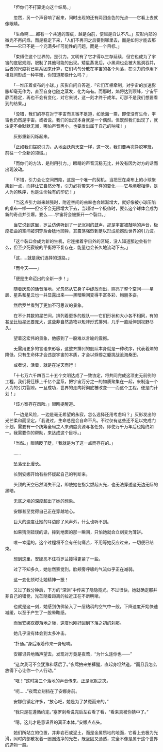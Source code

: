 　　「但你们不打算走向这个结局。」

　　忽然，另一个声音响了起来，同时出现的还有两团金色的光点——它看上去就像眼睛。

　　「生命啊……都有一个共通的瑕疵，越是向前，便越是自认不凡。」灰影内部的微光不再闪烁，而是稳定下来，「人们不再问之后要到哪里去，而是如何才能去那里——它已不是一个充满多样可能性的问题，而是一个目标。」

　　「束缚住这个世界的，是引力。文明有了它才得以生存延续，但它也成为了宇宙的底层规则，限制了其他可能的出现。矮星蒸发后，小黑洞也会被大黑洞吞并，后者的尺度将已星系团来计算，它们均匀分散在宇宙的各个角落，在引力的作用下相互间形成一种平衡，你知道那像什么吗？」

　　「一堆压着桌布的小球。」灰影自问自答道，「它们互相牵制，对宇宙的加速膨胀却毫无作为，直至自身也随之蒸发，化为乌有。而那时，熵将达到顶峰，宇宙平静而稳定，再也不会有变化，对它来说，这一刻才终于成年。可那不是我们想要看到的结果。」

　　「没错，我们的存在对于宇宙而言微不足道，如沧海一粟，即使没有生命，宇宙也仍然是宇宙。或者说，我们的出现本身就是一个偶然。但既然我们出现了，就注定不会默默无闻，哪怕声音再小，也要发出属于自己的呐喊！」

　　灰影重新闪烁起来。

　　「正如我们摆脱引力，从地面跃向天空一样，这一次，我们要再次挣脱牢笼，前往一个全新的领域。」

　　「而你们的方法，是利用引力。」眼睛的声音沉稳无比，并没有因为对方的话而出现波动。

　　「不错，引力会让空间凹陷，这是一个唯一的契机。当把压在桌布上的小球聚集到一点，而非让它自然分布，引力必将带来不一样的变化——它与熵增相悖，是人为的秩序，也是生命独有的印记！」

　　「当这点引力越来越强时，附近空间的曲率也会越渐增大，就好像被小球压陷的桌布一样——但它不会无限增大下去，当超过一个极值时，要么这个球体会成为新的奇点并引爆，要么……宇宙将会被撕开一个裂口。」

　　当它说到这里，罗兰仿佛听到了一记沉闷的鼓声，那是宇宙被敲响的声音，极度扭曲的空间被洞穿后会猛地回弹，其震荡强烈到足以形成能撼动世界的引力波。

　　「这个裂口会成为新的生机，它连接着宇宙外的区域，没人知道那边会有什么，但至少死寂般的平衡将不复存在，能量也会长久地流动下去。」

　　「这……就是我们选择的道路。」

　　「而今天——」

　　「便是生命迈出的全新一步！」

　　随着灰影的话音落地，光忽然从它身子中绽放而出，照亮了整个空间——星辰、星系和星云也一并显露出来——黑暗瞬间变得丰富多彩、绚丽多姿。

　　然后罗兰看到了更加不可思议的景象。

　　在不计其数的星芒间，排列着更多的舰队——它们形状和大小各不相同，有的甚至比恒星还要庞大，这些非自然造物以矩阵形式排列，几乎一直延伸到视野尽头。

　　望着这宏伟的景象，他感到了一股难以言喻的震撼。

　　无需用更多的言语来形容，这整齐排列的舰队本身就是一种秩序，代表着熵的降低，只有生命体才会违逆宇宙的本质，才会以蜉蝣之躯挑战沧海桑田。

　　或者说，活着，就是在逆天而行！

　　「十七万六千四百二十五个文明达成了一致协定，将共同完成这项史无前例的工程。我们将迁移上千亿个星系，把宇宙万分之一的物质聚集在一起，来制造一个人为的引力裂隙。一旦成功，世界的走向将彻底被改变——而这个工程，便是门计划！」

　　「该方案存在风险。」眼睛提醒道。

　　「一边是风险，一边是毫无希望的永寂，怎么选择还用考虑吗？」灰影发出的光芒柔和而坚定，「我说过，生命总是会自命不凡。不过仅有这些还不足以完成门计划，需要有一个统筹全局之人来调度资源与各任务，即使万千万年后也始终如一。我需要你的帮助，来达成这个目标。」

　　「当然。」眼睛眨了眨，「我就是为了这一点而存在的。」

　　……

　　坠落无比漫长。

　　长到安娜开始有些怀疑起自己的判断来。

　　头顶的天空已然消失不见，即使她在指尖燃起火光，也无法穿透这无边无际的黑暗。

　　无底之境的深度超出了她的想象。

　　安娜甚至觉得自己正在穿越地心。

　　巨大的速度让她的耳边除了风声外，什么也听不到。

　　如果猜测错误的话，摔到地面的那一瞬间，只怕她就会立刻变为薄饼。

　　唯一幸运的，这个过程将不会有任何痛苦，不用等她反应过来，一切便已结束。

　　想到这里，安娜忍不住将罗兰搂得更紧了一些。

　　过了不知多久，她忽然察觉到，脸颊旁呼啸的气流似乎正在减弱。

　　这一变化顿时让她精神一振！

　　又过了数分钟后，下方的“深渊”中传来了隐隐亮光。不过很快，她就确定那并非自己的错觉，光芒随着距离的拉近正在不断明晰。

　　也就是这一刻，她感到仿佛坠入了一层粘稠的空气中一般，下降速度开始快速减缓，以至于产生了一股晕眩感。

　　而当安娜双脚落地之际，速度也刚好回到下落之初的刹那。

　　她几乎没有体会到太多冲击。

　　“扑通。”身后跟着传来一身轻响。

　　安娜讶异地循声望去，发现对方竟是夜莺，“为什么连你也——”

　　“这次我可不会犹豫和落后了。”夜莺拍来拍裤腿，直起身坦然道，“而且我怎么放得下心让你一个人行动。”

　　“哐！”这时第三个落地的声音传来，正是沉默之灾。

　　“呃……”夜莺立刻挡在了安娜身前。

　　安娜倒镇定许多，“放心吧，她是为了梦魇而来的。”

　　“我只是在遵循约定。”塞罗刹希说完后左右看了看，“看来真被你猜中了。”

　　“嗯，这儿才是意识界的真正本体。”安娜点点头。

　　她们所站立的位置，并非岩石或泥土，而是金属质地的地面，它看上去极为光滑，同时内部散发着一圈圈洁净的光芒，既坚固又通透，完全不像是属于这个世界的造物一般。
